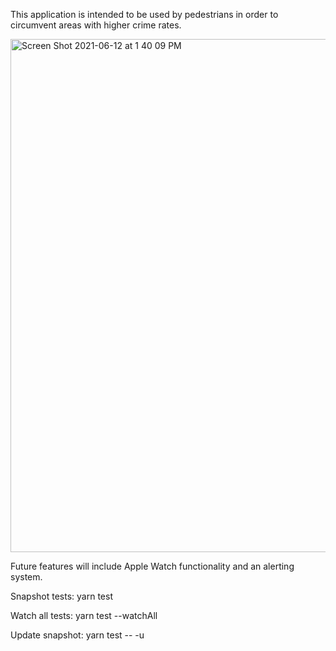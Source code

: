 This application is intended to be used by pedestrians in order to circumvent areas with higher crime rates.

<img width="821" alt="Screen Shot 2021-06-12 at 1 40 09 PM" src="https://user-images.githubusercontent.com/32420787/121788774-e13e2500-cb84-11eb-9f11-e87cd3bb078e.png">


Future features will include Apple Watch functionality and an alerting system.

Snapshot tests:
yarn test

Watch all tests:
yarn test --watchAll

Update snapshot:
yarn test -- -u